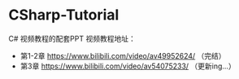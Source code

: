 # CSharp-Tutorial
C# 视频教程的配套PPT
视频教程地址：  
* 第1-2章 https://www.bilibili.com/video/av49952624/ （完结）
* 第3章 https://www.bilibili.com/video/av54075233/ （更新ing...）

